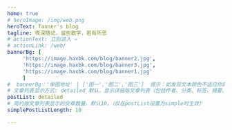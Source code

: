 ```yaml
---
home: true
# heroImage: /img/web.png
heroText: Tanner's blog
tagline: 夜深随记，留些散字，若有所思
# actionText: 立刻进入 →
# actionLink: /web/
bannerBg: [
     'https://image.haxbk.com/blog/banner2.jpg',
     'https://image.haxbk.com/blog/banner3.jpg',
     'https://image.haxbk.com/blog/banner1.jpg'
     ]
#  bannerBg：'单图地址' | ['图一','图二','图三']  提示：如发现文本颜色不适应你的背景时可以到palette.styl修改$bannerTextColor变量
# 文章列表显示方式: detailed 默认，显示详细版文章列表（包括作者、分类、标签、摘要、分页等）| simple => 显示简约版文章列表（仅标题和日期）| none 不显示文章列表
postList: detailed
# 简约版文章列表显示的文章数量，默认10。（仅在postList设置为simple时生效）
simplePostListLength: 10

---
```



<!-- 小熊猫 -->
<!-- <img src="/img/panda-waving.png" class="panda no-zoom" style="width: 130px;height: 115px;opacity: 0.8;margin-bottom: -4px;padding-bottom:0;position: fixed;bottom: 0;left: 0.5rem;z-index: 1;"> -->

<!--
## 关于

### 📚Blog
如果你喜欢这个博客&主题欢迎到[GitHub](https://github.com/tannerhu/vuepress-theme-markfun)点个Star、获取源码，或者交换[友链](/friends/) ( •̀ ω •́ )✧

### 🎨Theme
本站主题是根据[Vdoing](https://github.com/xugaoyi/vuepress-theme-vdoing)的主题修改而成。取名`MarkFun`(有趣的标记) 更多[详情](https://github.com/tannerhu/vuepress-theme-markfun)。

<a href="https://github.com/tannerhu/vuepress-theme-markfun" target="_blank"><img src='https://img.shields.io/github/stars/tannerhu/vuepress-theme-markfun' alt='GitHub stars' class="no-zoom"></a>
<a href="https://github.com/tannerhu/vuepress-theme-markfun" target="_blank"><img src='https://img.shields.io/github/forks/tannerhu/vuepress-theme-markfun' alt='GitHub forks' class="no-zoom"></a>

</br>


## 特色功能
博客部分特色功能介绍

#### 一站式技术搜索

   博客内容中包含部分技术教程，可以利用搜索框快速搜索到相关文档，即使博客中没有的，你还可以选择最下方的 `在XXX中搜索“xxx”` 快速到达你想要找的内容。

#### 深色模式
关爱程序员，保护视力，点击右下角的主题模式按钮试试吧~

#### Demo演示模块
   为了更直观的展示一些代码的效果，博客添加了demo模块插件，可查看demo、源码，以及跳转到codepen在线编辑。**示例**：

::: demo [vanilla]
```html
<html>
  <div id="vanilla-box"></div>
</html>
<script>
  var box = document.getElementById('vanilla-box')
  box.innerHTML = 'Hello World! Welcome to EB'
</script>
<style>
#vanilla-box {
  color: #11a8cd;
}
</style>
```
:::


## :email: 联系

- **WeChat or QQ**: <a :href="qqUrl" class='qq'>86831415</a>
- **Email**:  <a href="mailto:tannerhu@outlook.com">tannerhu@outlook.com</a>
- **GitHub**: <https://github.com/tannerhu>


## 🎉🎉✨与我 <a :href="qqUrl">联系↑</a>

</br>  -->